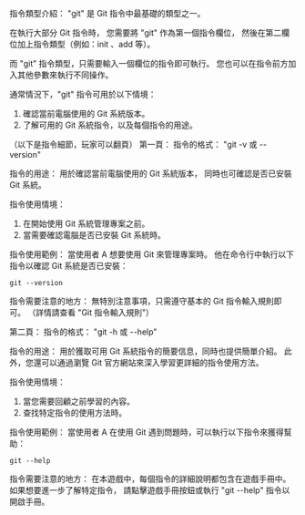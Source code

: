 指令類型介紹：
"git" 是 Git 指令中最基礎的類型之一。

在執行大部分 Git 指令時，
您需要將 "git" 作為第一個指令欄位，
然後在第二欄位加上指令類型（例如：init 、add 等）。

而 "git" 指令類型，只需要輸入一個欄位的指令即可執行。
您也可以在指令前方加入其他參數來執行不同操作。

通常情況下，"git" 指令可用於以下情境：
1. 確認當前電腦使用的 Git 系統版本。
2. 了解可用的 Git 系統指令，以及每個指令的用途。

（以下是指令細節，玩家可以翻頁）
第一頁：
指令的格式： 
"git -v 或 --version"

指令的用途： 
用於確認當前電腦使用的 Git 系統版本，
同時也可確認是否已安裝 Git 系統。

指令使用情境：
1. 在開始使用 Git 系統管理專案之前。
2. 當需要確認電腦是否已安裝 Git 系統時。

指令使用範例：
當使用者 A 想要使用 Git 來管理專案時。
他在命令行中執行以下指令以確認 Git 系統是否已安裝：

```
git --version
```

指令需要注意的地方： 
無特別注意事項，只需遵守基本的 Git 指令輸入規則即可。
（詳情請查看 "Git 指令輸入規則"）

第二頁：
指令的格式： 
"git -h 或 --help"

指令的用途： 
用於獲取可用 Git 系統指令的簡要信息，同時也提供簡單介紹。
此外，您還可以通過瀏覽 Git 官方網站來深入學習更詳細的指令使用方法。

指令使用情境：
1. 當您需要回顧之前學習的內容。
2. 查找特定指令的使用方法時。

指令使用範例：
當使用者 A 在使用 Git 遇到問題時，可以執行以下指令來獲得幫助：

```
git --help
```

指令需要注意的地方： 
在本遊戲中，每個指令的詳細說明都包含在遊戲手冊中。
如果想要進一步了解特定指令，
請點擊遊戲手冊按鈕或執行 "git --help" 指令以開啟手冊。